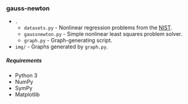 ### gauss-newton ###

* `.`
  * `datasets.py`    - Nonlinear regression problems from the
  [NIST](http://www.itl.nist.gov/div898/strd/nls/nls_main.shtml).
  * `gaussnewton.py` - Simple nonlinear least squares problem solver.
  * `graph.py`       - Graph-generating script.
* `img/` - Graphs generated by `graph.py`.

##### Requirements #####

* Python 3
* NumPy
* SymPy
* Matplotlib
